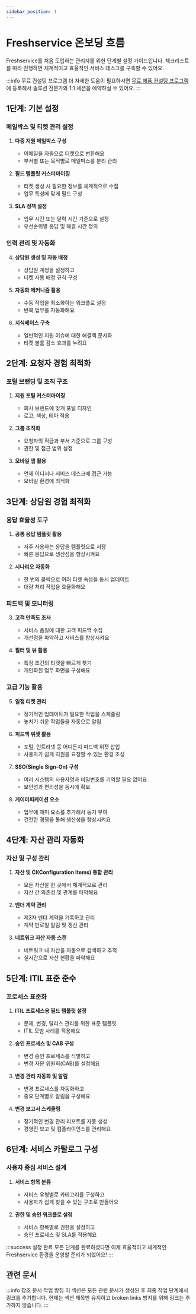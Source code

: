 ```yaml
---
sidebar_position: 1
---
```


# Freshservice 온보딩 흐름

Freshservice를 처음 도입하는 관리자를 위한 단계별 설정 가이드입니다. 체크리스트를 따라 진행하면 체계적이고 효율적인 서비스 데스크를 구축할 수 있어요.

:::info 무료 컨설팅 프로그램
더 자세한 도움이 필요하시면 [무료 제품 컨설팅 프로그램](https://www.freshworks.com/freshservice/bookings/?utm_source=Admin%20Page)에 등록해서 솔루션 전문가와 1:1 세션을 예약하실 수 있어요.
:::

## 1단계: 기본 설정

### 메일박스 및 티켓 관리 설정

1. **다중 지원 메일박스 구성**
   - 이메일을 자동으로 티켓으로 변환해요
   - 부서별 또는 목적별로 메일박스를 분리 관리

2. **필드 템플릿 커스터마이징**
   - 티켓 생성 시 필요한 정보를 체계적으로 수집
   - 업무 특성에 맞게 필드 구성

3. **SLA 정책 설정**
   - 업무 시간 또는 달력 시간 기준으로 설정
   - 우선순위별 응답 및 해결 시간 정의

### 인력 관리 및 자동화

4. **상담원 생성 및 자동 배정**
   - 상담원 계정을 설정하고
   - 티켓 자동 배정 규칙 구성

5. **자동화 메커니즘 활용**
   - 수동 작업을 최소화하는 워크플로 설정
   - 반복 업무를 자동화해요

6. **지식베이스 구축**
   - 일반적인 지원 이슈에 대한 해결책 문서화
   - 티켓 볼륨 감소 효과를 누려요

## 2단계: 요청자 경험 최적화

### 포털 브랜딩 및 조직 구조

1. **지원 포털 커스터마이징**
   - 회사 브랜드에 맞게 포털 디자인
   - 로고, 색상, 테마 적용

2. **그룹 조직화**
   - 요청자의 직급과 부서 기준으로 그룹 구성
   - 권한 및 접근 범위 설정

3. **모바일 앱 활용**
   - 언제 어디서나 서비스 데스크에 접근 가능
   - 모바일 환경에 최적화

## 3단계: 상담원 경험 최적화

### 응답 효율성 도구

1. **공통 응답 템플릿 활용**
   - 자주 사용하는 응답을 템플릿으로 저장
   - 빠른 응답으로 생산성을 향상시켜요

2. **시나리오 자동화**
   - 한 번의 클릭으로 여러 티켓 속성을 동시 업데이트
   - 대량 처리 작업을 효율화해요

### 피드백 및 모니터링

3. **고객 만족도 조사**
   - 서비스 품질에 대한 고객 피드백 수집
   - 개선점을 파악하고 서비스를 향상시켜요

4. **필터 및 뷰 활용**
   - 특정 조건의 티켓을 빠르게 찾기
   - 개인화된 업무 화면을 구성해요

### 고급 기능 활용

5. **일정 티켓 관리**
   - 정기적인 업데이트가 필요한 작업을 스케줄링
   - 놓치기 쉬운 작업들을 자동으로 알림

6. **피드백 위젯 활용**
   - 포털, 인트라넷 등 어디든지 피드백 위젯 삽입
   - 사용자가 쉽게 지원을 요청할 수 있는 환경 조성

7. **SSO(Single Sign-On) 구성**
   - 여러 시스템의 사용자명과 비밀번호를 기억할 필요 없어요
   - 보안성과 편의성을 동시에 확보

8. **게이미피케이션 요소**
   - 업무에 재미 요소를 추가해서 동기 부여
   - 건전한 경쟁을 통해 생산성을 향상시켜요

## 4단계: 자산 관리 자동화

### 자산 및 구성 관리

1. **자산 및 CI(Configuration Items) 통합 관리**
   - 모든 자산을 한 곳에서 체계적으로 관리
   - 자산 간 의존성 및 관계를 파악해요

2. **벤더 계약 관리**
   - 제3자 벤더 계약을 기록하고 관리
   - 계약 만료일 알림 및 갱신 관리

3. **네트워크 자산 자동 스캔**
   - 네트워크 내 자산을 자동으로 검색하고 추적
   - 실시간으로 자산 현황을 파악해요

## 5단계: ITIL 표준 준수

### 프로세스 표준화

1. **ITIL 프로세스용 필드 템플릿 설정**
   - 문제, 변경, 릴리스 관리를 위한 표준 템플릿
   - ITIL 모범 사례를 적용해요

2. **승인 프로세스 및 CAB 구성**
   - 변경 승인 프로세스를 식별하고
   - 변경 자문 위원회(CAB)를 설정해요

3. **변경 관리 자동화 및 알림**
   - 변경 프로세스를 자동화하고
   - 중요 단계별로 알림을 구성해요

4. **변경 보고서 스케줄링**
   - 정기적인 변경 관리 리포트를 자동 생성
   - 경영진 보고 및 컴플라이언스를 관리해요

## 6단계: 서비스 카탈로그 구성

### 사용자 중심 서비스 설계

1. **서비스 항목 분류**
   - 서비스 유형별로 카테고리를 구성하고
   - 사용자가 쉽게 찾을 수 있는 구조로 만들어요

2. **권한 및 승인 워크플로 설정**
   - 서비스 항목별로 권한을 설정하고
   - 승인 프로세스 및 SLA를 적용해요

:::success 설정 완료
모든 단계를 완료하셨다면 이제 효율적이고 체계적인 Freshservice 환경을 운영할 준비가 되었어요!
:::

## 관련 문서

:::info 참조 문서 작업 방침
이 섹션은 모든 관련 문서가 생성된 후 최종 작업 단계에서 링크를 추가합니다.
현재는 섹션 제목만 유지하고 broken links 방지를 위해 링크는 추가하지 않습니다.
:::

<!-- 최종 작업 시 아래 형태로 추가:
- [Freshservice 시스템 요구사항](./freshservice-system-requirements)
- [커스텀 메일박스 설정](./setting-up-custom-mailbox)
- [상담원 관리](./managing-agents-freshservice)
- [다국어 폼 구성](./configure-multilingual-forms)
-->
